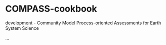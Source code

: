 # COMPASS-cookbook
development - Community Model Process-oriented Assessments for Earth System Science

...
